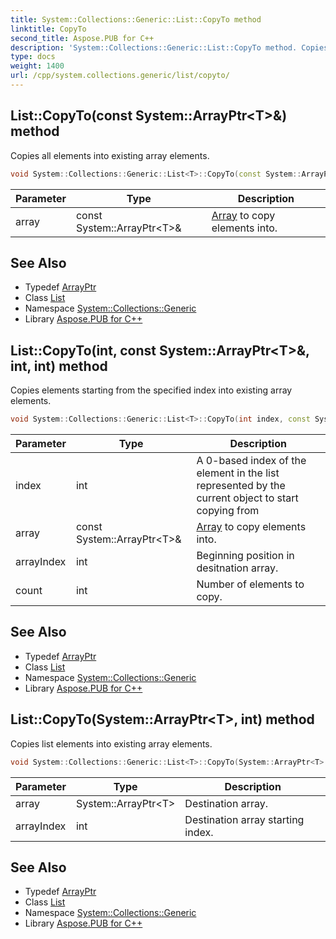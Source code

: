 ```yaml
---
title: System::Collections::Generic::List::CopyTo method
linktitle: CopyTo
second_title: Aspose.PUB for C++
description: 'System::Collections::Generic::List::CopyTo method. Copies all elements into existing array elements in C++.'
type: docs
weight: 1400
url: /cpp/system.collections.generic/list/copyto/
---
```

## List::CopyTo(const System::ArrayPtr\<T\>\&) method


Copies all elements into existing array elements.

```cpp
void System::Collections::Generic::List<T>::CopyTo(const System::ArrayPtr<T> &array)
```


| Parameter | Type | Description |
| --- | --- | --- |
| array | const System::ArrayPtr\<T\>\& | [Array](../../../system/array/) to copy elements into. |

## See Also

* Typedef [ArrayPtr](../../../system/arrayptr/)
* Class [List](../)
* Namespace [System::Collections::Generic](../../)
* Library [Aspose.PUB for C++](../../../)
## List::CopyTo(int, const System::ArrayPtr\<T\>\&, int, int) method


Copies elements starting from the specified index into existing array elements.

```cpp
void System::Collections::Generic::List<T>::CopyTo(int index, const System::ArrayPtr<T> &array, int arrayIndex, int count)
```


| Parameter | Type | Description |
| --- | --- | --- |
| index | int | A 0-based index of the element in the list represented by the current object to start copying from |
| array | const System::ArrayPtr\<T\>\& | [Array](../../../system/array/) to copy elements into. |
| arrayIndex | int | Beginning position in desitnation array. |
| count | int | Number of elements to copy. |

## See Also

* Typedef [ArrayPtr](../../../system/arrayptr/)
* Class [List](../)
* Namespace [System::Collections::Generic](../../)
* Library [Aspose.PUB for C++](../../../)
## List::CopyTo(System::ArrayPtr\<T\>, int) method


Copies list elements into existing array elements.

```cpp
void System::Collections::Generic::List<T>::CopyTo(System::ArrayPtr<T> array, int arrayIndex) override
```


| Parameter | Type | Description |
| --- | --- | --- |
| array | System::ArrayPtr\<T\> | Destination array. |
| arrayIndex | int | Destination array starting index. |

## See Also

* Typedef [ArrayPtr](../../../system/arrayptr/)
* Class [List](../)
* Namespace [System::Collections::Generic](../../)
* Library [Aspose.PUB for C++](../../../)

